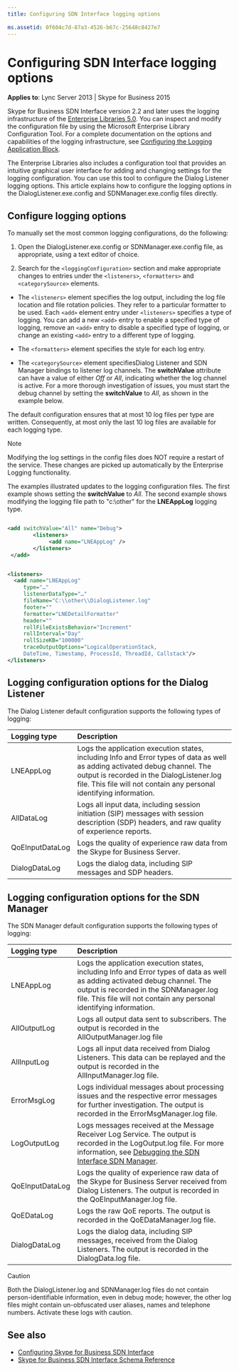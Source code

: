 ```yaml
---
title: Configuring SDN Interface logging options
 
ms.assetid: 0f604c7d-87a3-4526-b67c-25648c8427e7
---
```



# Configuring SDN Interface logging options


  
    
    

 **Applies to**: Lync Server 2013 | Skype for Business 2015

Skype for Business SDN Interface version 2.2 and later uses the logging infrastructure of the  [Enterprise Libraries 5.0](https://msdn.microsoft.com/en-us/library/ff632023.aspx). You can inspect and modify the configuration file by using the Microsoft Enterprise Library Configuration Tool. For a complete documentation on the options and capabilities of the logging infrastructure, see  [Configuring the Logging Application Block](https://msdn.microsoft.com/en-us/library/ff664723%28v=pandp.50%29.aspx). 
  
    
    

The Enterprise Libraries also includes a configuration tool that provides an intuitive graphical user interface for adding and changing settings for the logging configuration. You can use this tool to configure the Dialog Listener logging options. This article explains how to configure the logging options in the DialogListener.exe.config and SDNManager.exe.config files directly. 
## Configure logging options

To manually set the most common logging configurations, do the following: 
  
    
    

1. Open the DialogListener.exe.config or SDNManager.exe.config file, as appropriate, using a text editor of choice. 
    
  
2. Search for the  `<loggingConfiguration>` section and make appropriate changes to entries under the `<listeners>`,  `<formatters>` and `<categorySource>` elements.
    
  - The  `<listeners>` element specifies the log output, including the log file location and file rotation policies. They refer to a particular formatter to be used. Each `<add>` element entry under `<listeners>` specifies a type of logging. You can add a new `<add>` entry to enable a specified type of logging, remove an `<add>` entry to disable a specified type of logging, or change an existing `<add>` entry to a different type of logging.
    
  
  - The  `<formatters>` element specifies the style for each log entry.
    
  
  - The  `<categorySource>` element specifiesDialog Listener and SDN Manager bindings to listener log channels. The **switchValue** attribute can have a value of either _Off_ or _All_, indicating whether the log channel is active. For a more thorough investigation of issues, you must start the debug channel by setting the **switchValue** to _All_, as shown in the example below. 
    
  
The default configuration ensures that at most 10 log files per type are written. Consequently, at most only the last 10 log files are available for each logging type. 
  
    
    

> [!NOTE]
> Modifying the log settings in the config files does NOT require a restart of the service. These changes are picked up automatically by the Enterprise Logging functionality. 
  
    
    

The examples illustrated updates to the logging configuration files. The first example shows setting the **switchValue** to _All_. The second example shows modifying the logging file path to "c:\\other" for the **LNEAppLog** logging type.
  
    
    



```xml

<add switchValue="All" name="Debug">
        <listeners>
             <add name="LNEAppLog" />
        </listeners>
 </add>

```




```xml

<listeners>
  <add name="LNEAppLog"
     type="…" 
     listenerDataType="…" 
     fileName="C:\\other\\DialogListener.log" 
     footer="" 
     formatter="LNEDetailFormatter" 
     header="" 
     rollFileExistsBehavior="Increment" 
     rollInterval="Day" 
     rollSizeKB="100000" 
     traceOutputOptions="LogicalOperationStack, 
     DateTime, Timestamp, ProcessId, ThreadId, Callstack"/>
</listeners>

```


## Logging configuration options for the Dialog Listener

The Dialog Listener default configuration supports the following types of logging: 
  
    
    


|**Logging type**|**Description**|
|:-----|:-----|
|LNEAppLog |Logs the application execution states, including Info and Error types of data as well as adding activated debug channel. The output is recorded in the DialogListener.log file. This file will not contain any personal identifying information. |
|AllDataLog |Logs all input data, including session initiation (SIP) messages with session description (SDP) headers, and raw quality of experience reports. |
|QoEInputDataLog |Logs the quality of experience raw data from the Skype for Business Server. |
|DialogDataLog |Logs the dialog data, including SIP messages and SDP headers. |
   

## Logging configuration options for the SDN Manager

The SDN Manager default configuration supports the following types of logging: 
  
    
    


|**Logging type**|**Description**|
|:-----|:-----|
|LNEAppLog |Logs the application execution states, including Info and Error types of data as well as adding activated debug channel. The output is recorded in the SDNManager.log file. This file will not contain any personal identifying information. |
|AllOutputLog |Logs all output data sent to subscribers. The output is recorded in the AllOutputManager.log file |
|AllInputLog |Logs all input data received from Dialog Listeners. This data can be replayed and the output is recorded in the AllInputManager.log file. |
|ErrorMsgLog |Logs individual messages about processing issues and the respective error messages for further investigation. The output is recorded in the ErrorMsgManager.log file. |
|LogOutputLog |Logs messages received at the Message Receiver Log Service. The output is recorded in the LogOutput.log file. For more information, see  [Debugging the SDN Interface SDN Manager](debugging-the-sdn-manager.md). |
|QoEInputDataLog |Logs the quality of experience raw data of the Skype for Business Server received from Dialog Listeners. The output is recorded in the QoEInputManager.log file. |
|QoEDataLog |Logs the raw QoE reports. The output is recorded in the QoEDataManager.log file. |
|DialogDataLog |Logs the dialog data, including SIP messages, received from the Dialog Listeners. The output is recorded in the DialogData.log file. |
   

> [!CAUTION]
> Both the DialogListener.log and SDNManager.log files do not contain person-identifiable information, even in debug mode; however, the other log files might contain un-obfuscated user aliases, names and telephone numbers. Activate these logs with caution. 
  
    
    


## See also

-  [Configuring Skype for Business SDN Interface](configuring-sdn-interface.md) 
-  [Skype for Business SDN Interface Schema Reference](skype-for-business-sdn-interface-schema-reference.md)
    
  

  
    
    

